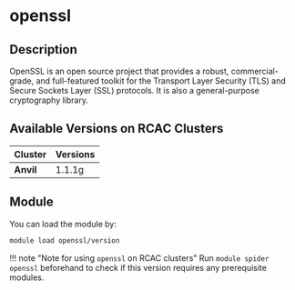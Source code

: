 # openssl

## Description
OpenSSL is an open source project that provides a robust, commercial- grade, and full-featured toolkit for the Transport Layer Security (TLS) and Secure Sockets Layer (SSL) protocols. It is also a general-purpose cryptography library.

## Available Versions on RCAC Clusters
|Cluster|Versions|
|---|---|
|**Anvil**|1.1.1g|

## Module
You can load the module by:

```bash
module load openssl/version
```

!!! note "Note for using `openssl` on RCAC clusters"
    Run `module spider openssl` beforehand to check if this version requires any prerequisite modules.
